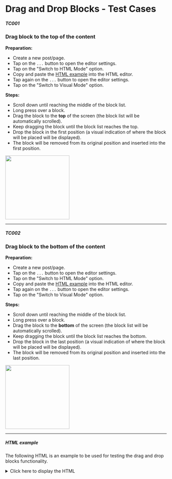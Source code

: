 # Drag and Drop Blocks - Test Cases

##### TC001

### Drag block to the top of the content

**Preparation:**
-   Create a new post/page.
-   Tap on the `...` button to open the editor settings.
-   Tap on the "Switch to HTML Mode" option.
-   Copy and paste the [HTML example](./drag-and-drop-blocks.md#html-example) into the HTML editor.
-   Tap again on the `...` button to open the editor settings.
-   Tap on the "Switch to Visual Mode" option.

**Steps:**
-   Scroll down until reaching the middle of the block list.
-   Long press over a block.
-   Drag the block to the **top** of the screen (the block list will be automatically scrolled).
-   Keep dragging the block until the block list reaches the top.
-   Drop the block in the first position (a visual indication of where the block will be placed will be displayed).
-   The block will be removed from its original position and inserted into the first position.

<img src="../resources/drag-and-drop-blocks-drag-to-top-content.gif" width="200"/>

--------------------------------------------------------------------------------

##### TC002

### Drag block to the bottom of the content

**Preparation:**
-   Create a new post/page.
-   Tap on the `...` button to open the editor settings.
-   Tap on the "Switch to HTML Mode" option.
-   Copy and paste the [HTML example](./drag-and-drop-blocks.md#html-example) into the HTML editor.
-   Tap again on the `...` button to open the editor settings.
-   Tap on the "Switch to Visual Mode" option.

**Steps:**
-   Scroll down until reaching the middle of the block list.
-   Long press over a block.
-   Drag the block to the **bottom** of the screen (the block list will be automatically scrolled).
-   Keep dragging the block until the block list reaches the bottom.
-   Drop the block in the last position (a visual indication of where the block will be placed will be displayed).
-   The block will be removed from its original position and inserted into the last position.

<img src="../resources/drag-and-drop-blocks-drag-to-bottom-content.gif" width="200"/>

--------------------------------------------------------------------------------

##### HTML example
The following HTML is an example to be used for testing the drag and drop blocks functionality.
<details><summary>Click here to display the HTML</summary>

```
<!-- wp:heading -->
<h2>Text Blocks</h2>
<!-- /wp:heading -->

<!-- wp:heading -->
<h2 id="this-is-an-anchor">What is Gutenberg?</h2>
<!-- /wp:heading -->

<!-- wp:paragraph -->
<p><strong>Bold</strong> <em>Italic</em> <s>Striked</s> Superscript<sup>(1)</sup> Subscript<sub>(2)</sub> <a href="http://www.wordpress.org" target="_blank" rel="noreferrer noopener">Link</a></p>
<!-- /wp:paragraph -->

<!-- wp:heading {"level":4} -->
<h4>List</h4>
<!-- /wp:heading -->

<!-- wp:list -->
<ul><li>First Item</li><li>Second Item</li><li>Third Item</li></ul>
<!-- /wp:list -->

<!-- wp:heading {"level":4} -->
<h4>Quote</h4>
<!-- /wp:heading -->

<!-- wp:quote {"align":"left","className":"is-style-large"} -->
<blockquote class="wp-block-quote has-text-align-left is-style-large"><p>"This will make running your own blog a viable alternative again."</p><cite>— <a href="https://twitter.com/azumbrunnen_/status/1019347243084800005">Adrian Zumbrunnen</a></cite></blockquote>
<!-- /wp:quote -->

<!-- wp:pullquote -->
<figure class="wp-block-pullquote"><blockquote><p>One of the hardest things to do in technology is disrupt yourself.</p><cite>Matt Mullenweg</cite></blockquote></figure>
<!-- /wp:pullquote -->

<!-- wp:heading {"level":4} -->
<h4>Style Paragraph</h4>
<!-- /wp:heading -->

<!-- wp:paragraph {"dropCap":true,"className":"custom-class-1 custom-class-2 has-background has-vivid-red-background-color","fontSize":"large"} -->
<p class="has-drop-cap custom-class-1 custom-class-2 has-background has-vivid-red-background-color has-large-font-size">
Lorem ipsum dolor sit amet, consectetur adipiscing elit. Integer tempor tincidunt sapien, quis dictum orci sollicitudin quis. Proin sed elit id est pulvinar feugiat vitae eget dolor. Lorem ipsum dolor sit amet, consectetur adipiscing elit.</p>
<!-- /wp:paragraph -->

<!-- wp:heading {"level":4} -->
<h4>Pre formatted</h4>
<!-- /wp:heading -->

<!-- wp:preformatted -->
<pre class="wp-block-preformatted">Some <em>preformatted</em> text...<br>And more!</pre>
<!-- /wp:preformatted -->

<!-- wp:heading {"level":4} -->
<h4>Code</h4>
<!-- /wp:heading -->

<!-- wp:code -->
<pre class="wp-block-code"><code>if name == "World":
    return "Hello World"
else:
    return "Hello Pony"</code></pre>
<!-- /wp:code -->

<!-- wp:heading {"level":4} -->
<h4>Verse</h4>
<!-- /wp:heading -->

<!-- wp:verse {"textAlign":"center"} -->
<pre class="wp-block-verse has-text-align-center">Come<br>Home.</pre>
<!-- /wp:verse -->

<!-- wp:heading -->
<h2>Media</h2>
<!-- /wp:heading -->

<!-- wp:heading {"level":4} -->
<h4>Images</h4>
<!-- /wp:heading -->

<!-- wp:image -->
<figure class="wp-block-image"><img alt=""/></figure>
<!-- /wp:image -->

<!-- wp:image -->
<figure class="wp-block-image"><img src="https://cldup.com/cXyG__fTLN.jpg" alt=""/><figcaption>Mountain</figcaption></figure>
<!-- /wp:image -->

<!-- wp:heading {"level":4} -->
<h4>Video</h4>
<!-- /wp:heading -->

<!-- wp:video {"autoplay":false,"id":683,"loop":false,"muted":false} -->
<figure class="wp-block-video"><video controls src="https://i.cloudup.com/YtZFJbuQCE.mov"></video><figcaption>Videos too!</figcaption></figure>
<!-- /wp:video -->

<!-- wp:heading {"level":4} -->
<h4>File</h4>
<!-- /wp:heading -->

<!-- wp:file /-->

<!-- wp:file {"id":3,"href":"https://wordpress.org/latest.zip"} -->
<div class="wp-block-file"><a id="wp-block-file--media-faec35c1-6522-481c-97ea-d8e96254faa4" href="https://wordpress.org/latest.zip">WordPress.zip</a><a href="https://wordpress.org/latest.zip" class="wp-block-file__button" download aria-describedby="wp-block-file--media-faec35c1-6522-481c-97ea-d8e96254faa4">Download</a></div>
<!-- /wp:file -->

<!-- wp:heading {"level":4} -->
<h4>Audio</h4>
<!-- /wp:heading -->

<!-- wp:audio /-->

<!-- wp:audio {"id":5} -->
<figure class="wp-block-audio"><audio controls src="https://cldup.com/59IrU0WJtq.mp3"></audio></figure>
<!-- /wp:audio -->

<!-- wp:heading {"level":4} -->
<h4>Gallery</h4>
<!-- /wp:heading -->

<!-- wp:gallery {"columns":8,"linkTo":"none","className":"alignfull"} -->
<figure class="wp-block-gallery has-nested-images columns-8 is-cropped alignfull"><!-- wp:image {"sizeSlug":"large","linkDestination":"none"} -->
<figure class="wp-block-image size-large"><img src="https://wordpress.org/gutenberg/files/2018/07/Block-Icon.png" alt=""/><figcaption>Paragraph</figcaption></figure>
<!-- /wp:image -->

<!-- wp:image {"sizeSlug":"large","linkDestination":"none"} -->
<figure class="wp-block-image size-large"><img src="https://wordpress.org/gutenberg/files/2018/07/Block-Icon-Heading.png" alt=""/><figcaption>Heading</figcaption></figure>
<!-- /wp:image -->

<!-- wp:image {"sizeSlug":"large","linkDestination":"none"} -->
<figure class="wp-block-image size-large"><img src="https://wordpress.org/gutenberg/files/2018/07/Block-Icon-Subheading.png" alt=""/><figcaption>Subheading</figcaption></figure>
<!-- /wp:image -->

<!-- wp:image {"sizeSlug":"large","linkDestination":"none"} -->
<figure class="wp-block-image size-large"><img src="https://wordpress.org/gutenberg/files/2018/07/Block-Icon-Quote.png" alt=""/><figcaption>Quote</figcaption></figure>
<!-- /wp:image -->

<!-- wp:image {"sizeSlug":"large","linkDestination":"none"} -->
<figure class="wp-block-image size-large"><img src="https://wordpress.org/gutenberg/files/2018/07/Block-Icon-Image.png" alt=""/><figcaption>Image</figcaption></figure>
<!-- /wp:image -->

<!-- wp:image {"sizeSlug":"large","linkDestination":"none"} -->
<figure class="wp-block-image size-large"><img src="https://wordpress.org/gutenberg/files/2018/07/Block-Icon-Gallery.png" alt=""/><figcaption>Gallery</figcaption></figure>
<!-- /wp:image -->

<!-- wp:image {"sizeSlug":"large","linkDestination":"none"} -->
<figure class="wp-block-image size-large"><img src="https://wordpress.org/gutenberg/files/2018/07/Block-Icon-Cover-Image.png" alt=""/><figcaption>Cover Image</figcaption></figure>
<!-- /wp:image -->

<!-- wp:image {"sizeSlug":"large","linkDestination":"none"} -->
<figure class="wp-block-image size-large"><img src="https://wordpress.org/gutenberg/files/2018/07/Block-Icon-Video.png" alt=""/><figcaption>Video</figcaption></figure>
<!-- /wp:image -->

<!-- wp:image {"sizeSlug":"large","linkDestination":"none"} -->
<figure class="wp-block-image size-large"><img src="https://wordpress.org/gutenberg/files/2018/07/Block-Icon-Audio.png" alt=""/><figcaption>Audio</figcaption></figure>
<!-- /wp:image -->

<!-- wp:image {"sizeSlug":"large","linkDestination":"none"} -->
<figure class="wp-block-image size-large"><img src="https://wordpress.org/gutenberg/files/2018/07/Block-Icon-Column.png" alt=""/><figcaption>Columns</figcaption></figure>
<!-- /wp:image -->

<!-- wp:image {"sizeSlug":"large","linkDestination":"none"} -->
<figure class="wp-block-image size-large"><img src="https://wordpress.org/gutenberg/files/2018/07/Block-Icon-File.png" alt=""/><figcaption>File</figcaption></figure>
<!-- /wp:image -->

<!-- wp:image {"sizeSlug":"large","linkDestination":"none"} -->
<figure class="wp-block-image size-large"><img src="https://wordpress.org/gutenberg/files/2018/07/Block-Icon-Code.png" alt=""/><figcaption>Code</figcaption></figure>
<!-- /wp:image -->

<!-- wp:image {"sizeSlug":"large","linkDestination":"none"} -->
<figure class="wp-block-image size-large"><img src="https://wordpress.org/gutenberg/files/2018/07/Block-Icon-List.png" alt=""/><figcaption>List</figcaption></figure>
<!-- /wp:image -->

<!-- wp:image {"sizeSlug":"large","linkDestination":"none"} -->
<figure class="wp-block-image size-large"><img src="https://wordpress.org/gutenberg/files/2018/07/Block-Icon-Button.png" alt=""/><figcaption>Button</figcaption></figure>
<!-- /wp:image -->

<!-- wp:image {"sizeSlug":"large","linkDestination":"none"} -->
<figure class="wp-block-image size-large"><img src="https://wordpress.org/gutenberg/files/2018/07/Block-Icon-Embeds.png" alt=""/><figcaption>Embeds</figcaption></figure>
<!-- /wp:image -->

<!-- wp:image {"sizeSlug":"large","linkDestination":"none"} -->
<figure class="wp-block-image size-large"><img src="https://wordpress.org/gutenberg/files/2018/07/Block-Icon-More.png" alt=""/><figcaption>More</figcaption></figure>
<!-- /wp:image --></figure>
<!-- /wp:gallery -->

<!-- wp:heading -->
<h2>Separators</h2>
<!-- /wp:heading -->

<!-- wp:nextpage -->
<!--nextpage-->
<!-- /wp:nextpage -->

<!-- wp:more -->
<!--more-->
<!-- /wp:more -->

<!-- wp:spacer -->
<div style="height:100px" aria-hidden="true" class="wp-block-spacer"></div>
<!-- /wp:spacer -->

<!-- wp:heading -->
<h2>Layout</h2>
<!-- /wp:heading -->

<!-- wp:heading {"level":4} -->
<h4>Group</h4>
<!-- /wp:heading -->

<!-- wp:group -->
<div id="this-is-another-anchor" class="wp-block-group"><!-- wp:paragraph -->
<p>One.</p>
<!-- /wp:paragraph -->

<!-- wp:paragraph -->
<p>Two</p>
<!-- /wp:paragraph -->

<!-- wp:paragraph -->
<p>Three.</p>
<!-- /wp:paragraph --></div>
<!-- /wp:group -->

<!-- wp:heading {"level":4} -->
<h4>Columns</h4>
<!-- /wp:heading -->

<!-- wp:columns {"className":"gutenberg-landing\u002d\u002ddevelopers-columns has-2-columns"} -->
<div class="wp-block-columns gutenberg-landing--developers-columns has-2-columns"><!-- wp:column -->
<div class="wp-block-column"><!-- wp:paragraph {"align":"left"} -->
<p class="has-text-align-left"><strong>Built with modern technology.</strong></p>
<!-- /wp:paragraph -->

<!-- wp:paragraph {"align":"left"} -->
<p class="has-text-align-left">Gutenberg was developed on GitHub using the WordPress REST API, JavaScript, and React.</p>
<!-- /wp:paragraph -->

<!-- wp:paragraph {"align":"left","fontSize":"small"} -->
<p class="has-text-align-left has-small-font-size"><a href="https://wordpress.org/gutenberg/handbook/language/">Learn more</a></p>
<!-- /wp:paragraph --></div>
<!-- /wp:column -->

<!-- wp:column -->
<div class="wp-block-column"><!-- wp:paragraph {"align":"left"} -->
<p class="has-text-align-left"><strong>Designed for compatibility.</strong></p>
<!-- /wp:paragraph -->

<!-- wp:paragraph {"align":"left"} -->
<p class="has-text-align-left">We recommend migrating features to blocks, but support for existing WordPress functionality remains. There will be transition paths for shortcodes, meta-boxes, and Custom Post Types.</p>
<!-- /wp:paragraph -->

<!-- wp:paragraph {"align":"left","fontSize":"small"} -->
<p class="has-text-align-left has-small-font-size"><a href="https://wordpress.org/gutenberg/handbook/reference/faq/">Learn more</a></p>
<!-- /wp:paragraph --></div>
<!-- /wp:column --></div>
<!-- /wp:columns -->

<!-- wp:heading {"level":4} -->
<h4>Media Text</h4>
<!-- /wp:heading -->

<!-- wp:media-text {"isStackedOnMobile":false,"className":"is-stacked-on-mobile"} -->
<div class="wp-block-media-text alignwide is-stacked-on-mobile"><figure class="wp-block-media-text__media"></figure><div class="wp-block-media-text__content"><!-- wp:paragraph {"className":"has-large-font-size"} -->
<p class="has-large-font-size"></p>
<!-- /wp:paragraph --></div></div>
<!-- /wp:media-text -->

<!-- wp:heading {"level":4} -->
<h4>Cover</h4>
<!-- /wp:heading -->

<!-- wp:cover {"url":"https://cldup.com/cXyG__fTLN.jpg","id":890,"dimRatio":20,"overlayColor":"luminous-vivid-orange","focalPoint":{"x":"0.63","y":"0.83"},"minHeight":219,"isDark":false} -->
<div class="wp-block-cover is-light" style="min-height:219px"><span aria-hidden="true" class="wp-block-cover__background has-luminous-vivid-orange-background-color has-background-dim-20 has-background-dim"></span><img class="wp-block-cover__image-background wp-image-890" src="https://cldup.com/cXyG__fTLN.jpg" style="object-position:63% 83%" data-object-fit="cover" data-object-position="63% 83%"/><div class="wp-block-cover__inner-container"><!-- wp:paragraph {"align":"center","placeholder":"Write title…","className":"has-text-color has-very-light-gray-color","fontSize":"large"} -->
<p class="has-text-align-center has-text-color has-very-light-gray-color has-large-font-size">Cool cover</p>
<!-- /wp:paragraph --></div></div>
<!-- /wp:cover -->

<!-- wp:heading -->
<h2>Dynamic Blocks</h2>
<!-- /wp:heading -->

<!-- wp:latest-posts {"displayPostContent":true,"displayPostDate":true} /-->

<!-- wp:heading -->
<h2>Buttons</h2>
<!-- /wp:heading -->

<!-- wp:buttons -->
<div class="wp-block-buttons"><!-- wp:button -->
<div class="wp-block-button"><a class="wp-block-button__link">Solid Button</a></div>
<!-- /wp:button -->

<!-- wp:button {"gradient":"luminous-vivid-amber-to-luminous-vivid-orange"} -->
<div class="wp-block-button"><a class="wp-block-button__link has-luminous-vivid-amber-to-luminous-vivid-orange-gradient-background has-background">Gradient Button</a></div>
<!-- /wp:button --></div>
<!-- /wp:buttons -->

<!-- wp:heading -->
<h2>Legacy</h2>
<!-- /wp:heading -->

<!-- wp:shortcode -->
[youtube https://www.youtube.com/watch?v=ssfHW5lwFZg]
<!-- /wp:shortcode -->

<!-- wp:heading -->
<h2>Unsupported</h2>
<!-- /wp:heading -->

<!-- wp:rss /-->

<!-- wp:heading {"textAlign":"left","level":4,"style":{"typography":{"lineHeight":"2.5"}},"className":"has-primary-background-color has-background"} -->
<h4 class="has-text-align-left has-primary-background-color has-background" style="line-height:2.5">Heading with line-height set</h4>
<!-- /wp:heading -->
```

</details>